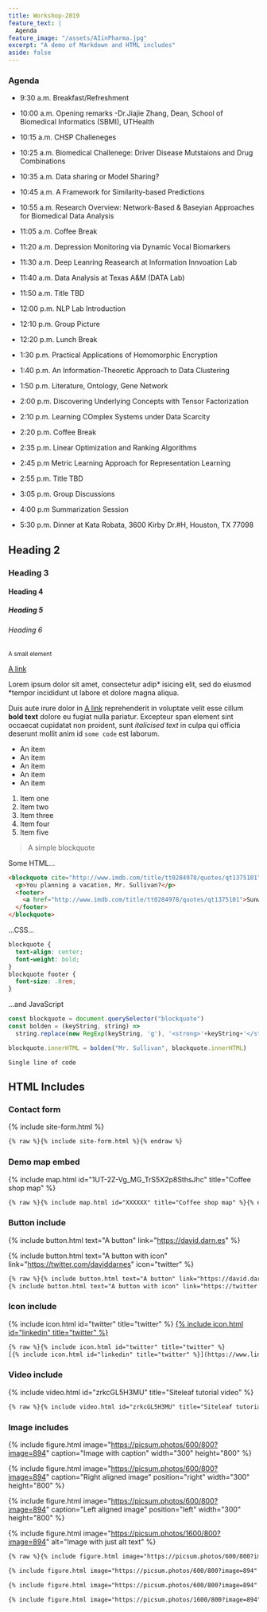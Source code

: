 ```yaml
---
title: Workshop-2019
feature_text: |
  Agenda
feature_image: "/assets/AIinPharma.jpg"
excerpt: "A demo of Markdown and HTML includes"
aside: false
---
```


### Agenda

*  9:30 a.m. Breakfast/Refreshment

* 10:00 a.m. Opening remarks
	-Dr.Jiajie Zhang, Dean, School of Biomedical Informatics (SBMI), UTHealth
* 10:15 a.m. CHSP Challeneges 
* 10:25 a.m. Biomedical Challenege: Driver Disease Mutstaions and Drug Combinations
* 10:35 a.m. Data sharing or Model Sharing?
* 10:45 a.m. A Framework for Similarity-based Predictions
* 10:55 a.m. Research Overview: Network-Based & Baseyian Approaches for Biomedical Data Analysis

* 11:05 a.m. Coffee Break

* 11:20 a.m. Depression Monitoring via Dynamic Vocal Biomarkers
* 11:30 a.m. Deep Leanring Reasearch at Information Innvoation Lab
* 11:40 a.m. Data Analysis at Texas A&M (DATA Lab) 
* 11:50 a.m. Title TBD
* 12:00 p.m. NLP Lab Introduction 

* 12:10 p.m. Group Picture

* 12:20 p.m. Lunch Break

*  1:30 p.m. Practical Applications of Homomorphic Encryption
*  1:40 p.m. An Information-Theoretic Approach to Data Clustering
*  1:50 p.m. Literature, Ontology, Gene Network 
*  2:00 p.m. Discovering Underlying Concepts with Tensor Factorization
*  2:10 p.m. Learning COmplex Systems under Data Scarcity 

*  2:20 p.m. Coffee Break

*  2:35 p.m. Linear Optimization and Ranking Algorithms
*  2:45 p.m  Metric Learning Approach for Representation Learning
*  2:55 p.m. Title TBD

*  3:05 p.m. Group Discussions

*  4:00 p.m  Summarization Session

*  5:30 p.m. Dinner at Kata Robata, 3600 Kirby Dr.#H, Houston, TX 77098 

## Heading 2

### Heading 3

#### Heading 4

##### Heading 5

###### Heading 6

<small>A small element</small>

[A link](https://david.darn.es "A link")

Lorem ipsum dolor sit amet, consectetur adip* isicing elit, sed do eiusmod *tempor incididunt ut labore et dolore magna aliqua.

Duis aute irure dolor in [A link](https://david.darn.es "A link") reprehenderit in voluptate velit esse cillum **bold text** dolore eu fugiat nulla pariatur. Excepteur span element sint occaecat cupidatat non proident, sunt _italicised text_ in culpa qui officia deserunt mollit anim id `some code` est laborum.

* An item
* An item
* An item
* An item
* An item

1. Item one
2. Item two
3. Item three
4. Item four
5. Item five

> A simple blockquote

Some HTML...

``` html
<blockquote cite="http://www.imdb.com/title/tt0284978/quotes/qt1375101">
  <p>You planning a vacation, Mr. Sullivan?</p>
  <footer>
    <a href="http://www.imdb.com/title/tt0284978/quotes/qt1375101">Sunways Security Guard</a>
  </footer>
</blockquote>
```

...CSS...

``` css
blockquote {
  text-align: center;
  font-weight: bold;
}
blockquote footer {
  font-size: .8rem;
}
```

...and JavaScript

``` js
const blockquote = document.querySelector("blockquote")
const bolden = (keyString, string) =>
  string.replace(new RegExp(keyString, 'g'), '<strong>'+keyString+'</strong>')

blockquote.innerHTML = bolden("Mr. Sullivan", blockquote.innerHTML)
```

`Single line of code`

## HTML Includes

### Contact form

{% include site-form.html %}

``` html
{% raw %}{% include site-form.html %}{% endraw %}
```

### Demo map embed

{% include map.html id="1UT-2Z-Vg_MG_TrS5X2p8SthsJhc" title="Coffee shop map" %}

``` html
{% raw %}{% include map.html id="XXXXXX" title="Coffee shop map" %}{% endraw %}
```

### Button include

{% include button.html text="A button" link="https://david.darn.es" %}

{% include button.html text="A button with icon" link="https://twitter.com/daviddarnes" icon="twitter" %}

``` html
{% raw %}{% include button.html text="A button" link="https://david.darn.es" %}
{% include button.html text="A button with icon" link="https://twitter.com/daviddarnes" icon="twitter" %}{% endraw %}
```

### Icon include

{% include icon.html id="twitter" title="twitter" %} [{% include icon.html id="linkedin" title="twitter" %}](https://www.linkedin.com/in/daviddarnes)

``` html
{% raw %}{% include icon.html id="twitter" title="twitter" %}
[{% include icon.html id="linkedin" title="twitter" %}](https://www.linkedin.com/in/daviddarnes){% endraw %}
```

### Video include

{% include video.html id="zrkcGL5H3MU" title="Siteleaf tutorial video" %}

``` html
{% raw %}{% include video.html id="zrkcGL5H3MU" title="Siteleaf tutorial video" %}{% endraw %}
```


### Image includes

{% include figure.html image="https://picsum.photos/600/800?image=894" caption="Image with caption" width="300" height="800" %}

{% include figure.html image="https://picsum.photos/600/800?image=894" caption="Right aligned image" position="right" width="300" height="800" %}

{% include figure.html image="https://picsum.photos/600/800?image=894" caption="Left aligned image" position="left" width="300" height="800" %}

{% include figure.html image="https://picsum.photos/1600/800?image=894" alt="Image with just alt text" %}

``` html
{% raw %}{% include figure.html image="https://picsum.photos/600/800?image=894" caption="Image with caption" width="300" height="800" %}

{% include figure.html image="https://picsum.photos/600/800?image=894" caption="Right aligned image" position="right" width="300" height="800" %}

{% include figure.html image="https://picsum.photos/600/800?image=894" caption="Left aligned image" position="left" width="300" height="800" %}

{% include figure.html image="https://picsum.photos/1600/800?image=894" alt="Image with just alt text" %}{% endraw %}
```
